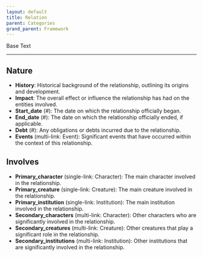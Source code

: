 ```yaml
---
layout: default
title: Relation
parent: Categories
grand_parent: Framework 
---
```


Base Text 

---
## Nature
- **History**: Historical background of the relationship, outlining its origins and development.
- **Impact**: The overall effect or influence the relationship has had on the entities involved.
- **Start_date** (#): The date on which the relationship officially began.
- **End_date** (#): The date on which the relationship officially ended, if applicable.
- **Debt** (#): Any obligations or debts incurred due to the relationship.
- **Events** (multi-link: Event): Significant events that have occurred within the context of this relationship.

## Involves
- **Primary_character** (single-link: Character): The main character involved in the relationship.
- **Primary_creature** (single-link: Creature): The main creature involved in the relationship.
- **Primary_institution** (single-link: Institution): The main institution involved in the relationship.
- **Secondary_characters** (multi-link: Character): Other characters who are significantly involved in the relationship.
- **Secondary_creatures** (multi-link: Creature): Other creatures that play a significant role in the relationship.
- **Secondary_institutions** (multi-link: Institution): Other institutions that are significantly involved in the relationship.

